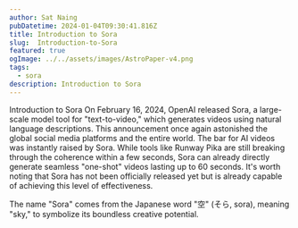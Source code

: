```yaml
---
author: Sat Naing
pubDatetime: 2024-01-04T09:30:41.816Z
title: Introduction to Sora
slug:  Introduction-to-Sora
featured: true
ogImage: ../../assets/images/AstroPaper-v4.png
tags:
  - sora
description: Introduction to Sora
---
```


Introduction to Sora
On February 16, 2024, OpenAI released Sora, a large-scale model tool for "text-to-video," which generates videos using natural language descriptions. This announcement once again astonished the global social media platforms and the entire world. The bar for AI videos was instantly raised by Sora. While tools like Runway Pika are still breaking through the coherence within a few seconds, Sora can already directly generate seamless "one-shot" videos lasting up to 60 seconds. It's worth noting that Sora has not been officially released yet but is already capable of achieving this level of effectiveness.

The name "Sora" comes from the Japanese word "空" (そら, sora), meaning "sky," to symbolize its boundless creative potential.
